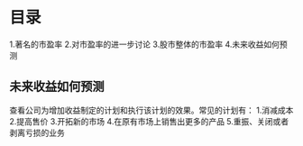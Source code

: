 # 目录
1.著名的市盈率
2.对市盈率的进一步讨论
3.股市整体的市盈率
4.未来收益如何预测

## 未来收益如何预测
查看公司为增加收益制定的计划和执行该计划的效果。常见的计划有：
1.消减成本
2.提高售价
3.开拓新的市场
4.在原有市场上销售出更多的产品
5.重振、关闭或者剥离亏损的业务